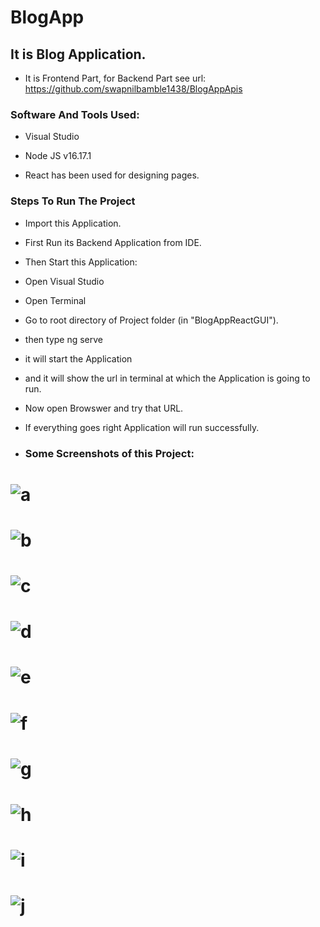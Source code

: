 # BlogApp
## It is Blog Application. 
- It is Frontend Part, for Backend Part see url: https://github.com/swapnilbamble1438/BlogAppApis


### Software And Tools Used:
- Visual Studio
- Node JS v16.17.1

- React has been used for designing pages.

### Steps To Run The Project
- Import this Application.
- First Run its Backend Application from IDE.
- Then Start this Application:
- Open Visual Studio
- Open Terminal
- Go to root directory of Project folder (in "BlogAppReactGUI").
- then type ng serve
- it will start the Application
- and it will show the url in terminal at which the Application is going to run.
- Now open Browswer and try that URL.
- If everything goes right Application will run successfully.

- ### Some Screenshots of this Project:
![a](a1.png)
==================================================================================================================================================================
![b](a2.png)
==================================================================================================================================================================
![c](a3.png)
==================================================================================================================================================================
![d](a4.png)
==================================================================================================================================================================
![e](a5.png)
==================================================================================================================================================================
![f](a6.png)
==================================================================================================================================================================
![g](a7.png)
==================================================================================================================================================================
![h](a8.png)
==================================================================================================================================================================
![i](a9.png)
==================================================================================================================================================================
![j](a10.png)
==================================================================================================================================================================



